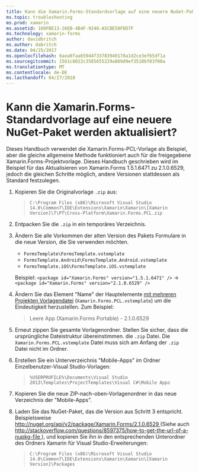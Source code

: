 ```yaml
---
title: Kann die Xamarin.Forms-Standardvorlage auf eine neuere NuGet-Paket werden aktualisiert?
ms.topic: troubleshooting
ms.prod: xamarin
ms.assetid: 160FBE13-26EB-4B4F-9248-A5CBE58FDD7F
ms.technology: xamarin-forms
author: davidbritch
ms.author: dabritch
ms.date: 04/25/2017
ms.openlocfilehash: 6aea0faa65944f33783940178a1d2ce3ef65df1a
ms.sourcegitcommit: 1561c8022c3585655229a869d9ef3510bf83f00a
ms.translationtype: MT
ms.contentlocale: de-DE
ms.lasthandoff: 04/27/2018
---
```

# <a name="can-i-update-the-xamarinforms-default-template-to-a-newer-nuget-package"></a>Kann die Xamarin.Forms-Standardvorlage auf eine neuere NuGet-Paket werden aktualisiert?

Dieses Handbuch verwendet die Xamarin.Forms-PCL-Vorlage als Beispiel, aber die gleiche allgemeine Methode funktioniert auch für die freigegebene Xamarin.Forms-Projektvorlage. Dieses Handbuch geschrieben wird im Beispiel für das Aktualisieren von Xamarin.Forms 1.5.1.6471 zu 2.1.0.6529, jedoch die gleichen Schritte möglich, andere Versionen stattdessen als Standard festzulegen.

1.  Kopieren Sie die Originalvorlage `.zip` aus:

    > `C:\Program Files (x86)\Microsoft Visual Studio 14.0\Common7\IDE\Extensions\Xamarin\Xamarin\[Xamarin Version]\T\PT\Cross-Platform\Xamarin.Forms.PCL.zip`

2.  Entpacken Sie die `.zip` in ein temporäres Verzeichnis.

3.  Ändern Sie alle Vorkommen der alten Version des Pakets Formulare in die neue Version, die Sie verwenden möchten.
    *   `FormsTemplate\FormsTemplate.vstemplate`
    *   `FormsTemplate.Android\FormsTemplate.Android.vstemplate`
    *   `FormsTemplate.iOS\FormsTemplate.iOS.vstemplate`

    Beispiel: `<package id="Xamarin.Forms" version="1.5.1.6471" />` -> `<package id="Xamarin.Forms" version="2.1.0.6529" />`

4.  Ändern Sie das Element "Name" der Hauptelemente [mit mehreren Projekten Vorlagendatei](http://msdn.microsoft.com/library/ms185308.aspx) (`Xamarin.Forms.PCL.vstemplate`) um die Eindeutigkeit herzustellen. Zum Beispiel:
    > <Name>Leere App (Xamarin.Forms Portable) - 2.1.0.6529</Name>

5.  Erneut zippen Sie gesamte Vorlagenordner. Stellen Sie sicher, dass die ursprüngliche Dateistruktur übereinstimmen. die `.zip` Datei. Die `Xamarin.Forms.PCL.vstemplate` Datei muss sich am Anfang der `.zip` Datei nicht im Ordner.

6.  Erstellen Sie ein Unterverzeichnis "Mobile-Apps" im Ordner Einzelbenutzer-Visual Studio-Vorlagen:
    > `%USERPROFILE%\Documents\Visual Studio 2013\Templates\ProjectTemplates\Visual C#\Mobile Apps`

7.  Kopieren Sie die neue ZIP-nach-oben-Vorlagenordner in das neue Verzeichnis der "Mobile-Apps".

8.  Laden Sie das NuGet-Paket, das die Version aus Schritt 3 entspricht. Beispielsweise [ http://nuget.org/api/v2/package/Xamarin.Forms/2.1.0.6529 ](http://nuget.org/api/v2/package/Xamarin.Forms/2.1.0.6529) (Siehe auch [ http://stackoverflow.com/questions/8597375/how-to-get-the-url-of-a-nupkg-file ](http://stackoverflow.com/questions/8597375/how-to-get-the-url-of-a-nupkg-file)), und kopieren Sie ihn in den entsprechenden Unterordner des Ordners Xamarin für Visual Studio-Erweiterungen:
    > `C:\Program Files (x86)\Microsoft Visual Studio 14.0\Common7\IDE\Extensions\Xamarin\Xamarin\[Xamarin Version]\Packages`

